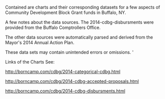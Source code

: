 Contained are charts and their corresponding datasets for a few aspects of Community Development Block Grant funds in Buffalo, NY. 


A few notes about the data sources. The 2014-cdbg-disbursments were provided from the Buffalo Comptrollers Office.

The other data sources were automatically parsed and derived from the Mayor's 2014 Annual Action Plan. 

These data sets may contain unintended errors or omissions. '

Links of the Charts See:


<http://borncamp.com/cdbg/2014-categorical-cdbg.html> 


<http://borncamp.com/cdbg/2014-cdbg-accepted-proposals.html> 


<http://borncamp.com/cdbg/2014-cdbg-disbursments.html>
